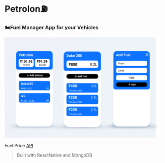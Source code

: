 # Petrolon⛽
### 🏍️Fuel Manager App for your Vehicles

<p align='center'><img src="./Mockup/Mockup.png" alt="Petrolon-Mockup" border="0"></p>

Fuel Price [API](https://github.com/mdfarhaan/fuel-price-api)

> Built with ReactNative and MongoDB 
